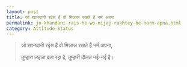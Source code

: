 ```yaml
---
layout: post
title: जो खानदानी रईस हैं वो मिजाज रखते हैं नर्म अपना
permalink: jo-khandani-rais-he-wo-mijaj-rakhtey-he-narm-apna.html
category: Attitude-Status
---
```

> जो खानदानी रईस हैं वो मिजाज रखते हैं नर्म अपना, 
> 
> तुम्हारा लहजा बता रहा है, तुम्हारी दौलत नई-नई है।

